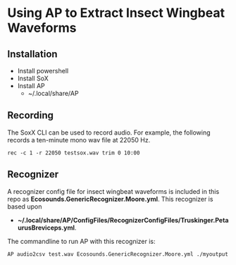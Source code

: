 # Using AP to Extract Insect Wingbeat Waveforms

## Installation

* Install powershell
* Install SoX
* Install AP
    * ~/.local/share/AP

## Recording

The SoxX CLI can be used to record audio. For example, the following records a ten-minute mono wav file at 22050 Hz.
```
rec -c 1 -r 22050 testsox.wav trim 0 10:00
```

## Recognizer

A recognizer config file for insect wingbeat waveforms is included in this repo as **Ecosounds.GenericRecognizer.Moore.yml**. This recognizer is based upon 
* **~/.local/share/AP/ConfigFiles/RecognizerConfigFiles/Truskinger.PetaurusBreviceps.yml**.

The commandline to run AP with this recognizer is:

```
AP audio2csv test.wav Ecosounds.GenericRecognizer.Moore.yml ./myoutput
```


